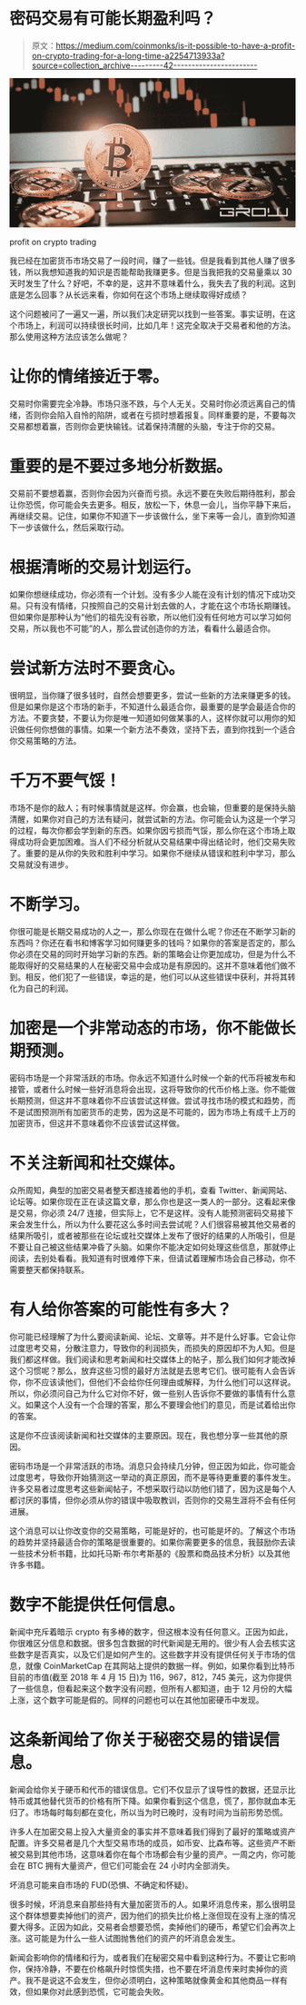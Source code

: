 # 密码交易有可能长期盈利吗？

> 原文：<https://medium.com/coinmonks/is-it-possible-to-have-a-profit-on-crypto-trading-for-a-long-time-a2254713933a?source=collection_archive---------42----------------------->

![](img/0bbdebf328fef51639edac358cab1597.png)

profit on crypto trading

我已经在加密货币市场交易了一段时间，赚了一些钱。但是我看到其他人赚了很多钱，所以我想知道我的知识是否能帮助我赚更多。但是当我把我的交易量乘以 30 天时发生了什么？好吧，不幸的是，这并不意味着什么，我失去了我的利润。这到底是怎么回事？从长远来看，你如何在这个市场上继续取得好成绩？

这个问题被问了一遍又一遍，所以我们决定研究以找到一些答案。事实证明，在这个市场上，利润可以持续很长时间，比如几年！这完全取决于交易者和他的方法。那么使用这种方法应该怎么做呢？

# 让你的情绪接近于零。

交易时你需要完全冷静。市场只涨不跌，与个人无关。交易时你必须远离自己的情绪，否则你会陷入自怜的陷阱，或者在亏损时想着报复。同样重要的是，不要每次交易都想着赢，否则你会更快输钱。试着保持清醒的头脑，专注于你的交易。

# 重要的是不要过多地分析数据。

交易前不要想着赢，否则你会因为兴奋而亏损。永远不要在失败后期待胜利，那会让你恐慌，你可能会失去更多。相反，放松一下，休息一会儿，当你平静下来后，再继续交易。记住，如果你不知道下一步该做什么，坐下来等一会儿，直到你知道下一步该做什么，然后采取行动。

# 根据清晰的交易计划运行。

如果你想继续成功，你必须有一个计划。没有多少人能在没有计划的情况下成功交易。只有没有情绪，只按照自己的交易计划去做的人，才能在这个市场长期赚钱。但如果你是那种认为“他们的祖先没有谷歌，所以他们没有任何地方可以学习如何交易，所以我也不可能”的人，那么尝试创造你的方法，看看什么最适合你。

# 尝试新方法时不要贪心。

很明显，当你赚了很多钱时，自然会想要更多，尝试一些新的方法来赚更多的钱。但是如果你是这个市场的新手，不知道什么最适合你，最重要的是学会最适合你的方法。不要贪婪，不要认为你是唯一知道如何做某事的人，这样你就可以用你的知识做任何你想做的事情。如果一个新方法不奏效，坚持下去，直到你找到一个适合你交易策略的方法。

# 千万不要气馁！

市场不是你的敌人；有时候事情就是这样。你会赢，也会输，但重要的是保持头脑清醒，如果你对自己的方法有疑问，就尝试新的方法。你可能会认为这是一个学习的过程，每次你都会学到新的东西。如果你因亏损而气馁，那么你在这个市场上取得成功将会更加困难。当人们不经分析就从交易结果中得出结论时，他们交易失败了。重要的是从你的失败和胜利中学习。如果你不继续从错误和胜利中学习，那么交易就没有进步。

# 不断学习。

你很可能是长期交易成功的人之一，那么你现在在做什么呢？你还在不断学习新的东西吗？你还在看书和博客学习如何赚更多的钱吗？如果你的答案是否定的，那么你必须在交易的同时开始学习新的东西。新的策略会让你更加成功，但是为什么不能取得好的交易结果的人在秘密交易中会成功是有原因的。这并不意味着他们做不到。相反，他们犯了一些错误，幸运的是，他们可以从这些错误中获利，并将其转化为自己的利润。

# 加密是一个非常动态的市场，你不能做长期预测。

密码市场是一个非常活跃的市场。你永远不知道什么时候一个新的代币将被发布和接管，或者什么时候一些好消息将会出现，这将导致你的代币价格上涨。你不能做长期预测，但这并不意味着你不应该尝试这样做。尝试寻找市场的模式和趋势，而不是试图预测所有加密货币的走势，因为这是不可能的，因为市场上有成千上万的加密货币，但这并不意味着你不应该尝试这样做。

# 不关注新闻和社交媒体。

众所周知，典型的加密交易者整天都连接着他的手机，查看 Twitter、新闻网站、论坛等。如果你现在正在读这篇文章，那么你也是这一类人的一部分。这看起来像是交易，你必须 24/7 连接，但实际上，它不是这样。没有人能预测密码交易接下来会发生什么，所以为什么要花这么多时间去尝试呢？人们很容易被其他交易者的结果所吸引，或者被那些在论坛或社交媒体上发布了很好的结果的人所吸引，但是不要让自己被这些结果冲昏了头脑。如果你不能决定如何处理这些信息，那就停止阅读，去别处看看。我知道有时很难停下来，但请试着理解市场会自己移动，你不需要整天都保持联系。

# 有人给你答案的可能性有多大？

你可能已经理解了为什么要阅读新闻、论坛、文章等。并不是什么好事。它会让你过度思考交易，分散注意力，导致你的利润损失，而损失的原因却不为人知。但是我们都这样做。我们阅读和思考新闻和社交媒体上的帖子，那么我们如何才能改掉这个习惯呢？那么，放弃这些习惯的最好方法就是去思考它们。很可能有人会告诉你，你不应该读他们，但他们不会给你任何理由或解释，为什么他们可以这样说。所以，你必须问自己为什么它对你不好，做一些别人告诉你不要做的事情有什么意义。如果这个人没有一个合理的答案，那么不要理会他们的意见，而是试着给出你的答案。

这是你不应该阅读新闻和社交媒体的主要原因。现在，我也想分享一些其他的原因。

密码市场是一个非常活跃的市场。消息只会持续几分钟，但正因为如此，你可能会过度思考，导致你开始猜测这一举动的真正原因，而不是等待更重要的事件发生。许多交易者过度思考这些新闻帖子，不想采取行动以防他们错了，因为这是每个人都讨厌的事情，但你必须从你的错误中吸取教训，否则你的交易生涯将不会有任何进展。

这个消息可以让你改变你的交易策略，可能是好的，也可能是坏的。了解这个市场的趋势并坚持最适合你的策略是很重要的。如果你需要更多的信息，我鼓励你去读一些技术分析书籍，比如托马斯·布尔考斯基的《股票和商品技术分析》以及其他许多书籍。

# 数字不能提供任何信息。

新闻中充斥着暗示 crypto 有多棒的数字，但这根本没有任何意义。正因为如此，你很难区分信息和数据。很多包含数据的时代新闻是无用的。很少有人会去核实这些数字是否真实，以及它们是如何产生的。这些数字并没有提供任何关于市场的信息，就像 CoinMarketCap 在其网站上提供的数据一样。例如，如果你看到比特币目前的市值(截至 2018 年 4 月 15 日)为 116，967，812，745 美元，这为你提供了一些信息，但看起来这个数字没有问题，但所有人都知道，由于 12 月份的大幅上涨，这个数字可能是假的。同样的问题也可以在其他加密硬币中发现。

# 这条新闻给了你关于秘密交易的错误信息。

新闻会给你关于硬币和代币的错误信息。它们不仅显示了误导性的数据，还显示比特币或其他替代货币的价格有所下降。如果你看到这个信息，慌了，那你就血本无归了。市场每时每刻都在变化，所以当为时已晚时，没有时间为当前形势恐慌。

许多人在加密交易上投入大量资金的事实并不意味着我们得到了最好的策略或资产配置。许多交易者是几个大型交易市场的成员，如币安、比森布等。这些资产不断被交易到其他市场，这意味着你在每个市场都会有少量的资产。一周之内，你可能会在 BTC 拥有大量资产，但它们可能会在 24 小时内全部消失。

坏消息可能来自市场的 FUD(恐惧、不确定和怀疑)。

很多时候，坏消息来自那些持有大量加密货币的人。如果坏消息传来，那么很明显这个群体想要卖掉他们的资产，因为他们的损失比价格上涨但现在没有上涨的情况要大得多。正因为如此，交易者会想要恐慌，卖掉他们的硬币，希望它们会再次上涨。这可能是为什么一些人试图抛售他们的资产的坏消息会发生。

新闻会影响你的情绪和行为，或者我们在秘密交易中看到这种行为。不要让它影响你，保持冷静，不要在价格飙升时惊慌失措，也不要在坏消息传来时卖掉你的资产。我不是说这不会发生，但你必须明白，这种策略就像黄金和其他商品一样有效，但如果你对此感到恐慌，它可能会失败。
